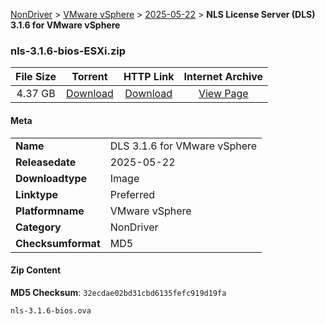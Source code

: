 
[NonDriver](/README.md)  >  [VMware vSphere](/index/NonDriver/VMware_vSphere.md)  >  [2025-05-22](/index/NonDriver/VMware_vSphere/2025-05-22.md)  >  **NLS License Server (DLS) 3.1.6 for VMware vSphere**


### nls-3.1.6-bios-ESXi.zip

| **File Size** | **Torrent**  | **HTTP Link** | **Internet Archive** |
|:-------------:|:------------:|:-------------:|:--------------------:|
| 4.37 GB |  [Download](https://archive.org/download/nvgpu_nls-3.1.6-bios-ESXi.zip/nvgpu_nls-3.1.6-bios-ESXi.zip_archive.torrent)       | [Download](https://archive.org/compress/nvgpu_nls-3.1.6-bios-ESXi.zip) | [View Page](https://archive.org/details/nvgpu_nls-3.1.6-bios-ESXi.zip)       |

#### Meta

<table>
<tr><td><strong>Name</strong></td><td>DLS 3.1.6 for VMware vSphere</td></tr>
<tr><td><strong>Releasedate</strong></td><td>2025-05-22</td></tr>
<tr><td><strong>Downloadtype</strong></td><td>Image</td></tr>
<tr><td><strong>Linktype</strong></td><td>Preferred</td></tr>
<tr><td><strong>Platformname</strong></td><td>VMware vSphere</td></tr>
<tr><td><strong>Category</strong></td><td>NonDriver</td></tr>
<tr><td><strong>Checksumformat</strong></td><td>MD5</td></tr>
</table>

#### Zip Content

**MD5 Checksum**: `32ecdae02bd31cbd6135fefc919d19fa`

```text
nls-3.1.6-bios.ova
```